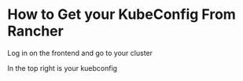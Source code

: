 # How to Get your KubeConfig From Rancher

Log in on the frontend and go to your cluster

In the top right is your kuebconfig